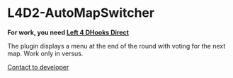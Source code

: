 # L4D2-AutoMapSwitcher

**For work, you need [Left 4 DHooks Direct](https://forums.alliedmods.net/showthread.php?t=321696)**


The plugin displays a menu at the end of the round with voting for the next map.
Work only in versus.

[Contact to developer](https://vk.com/pa4h1337)
